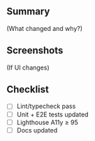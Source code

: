 ## Summary

(What changed and why?)

## Screenshots

(If UI changes)

## Checklist

- [ ] Lint/typecheck pass
- [ ] Unit + E2E tests updated
- [ ] Lighthouse A11y ≥ 95
- [ ] Docs updated
